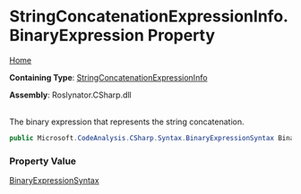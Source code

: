 # StringConcatenationExpressionInfo\.BinaryExpression Property

[Home](../../../../../README.md)

**Containing Type**: [StringConcatenationExpressionInfo](../README.md)

**Assembly**: Roslynator\.CSharp\.dll

\
The binary expression that represents the string concatenation\.

```csharp
public Microsoft.CodeAnalysis.CSharp.Syntax.BinaryExpressionSyntax BinaryExpression { get; }
```

### Property Value

[BinaryExpressionSyntax](https://docs.microsoft.com/en-us/dotnet/api/microsoft.codeanalysis.csharp.syntax.binaryexpressionsyntax)

